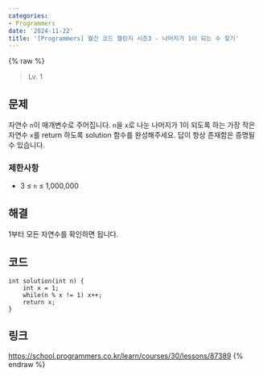 ```yaml
---
categories:
- Programmers
date: '2024-11-22'
title: '[Programmers] 월간 코드 챌린지 시즌3 - 나머지가 1이 되는 수 찾기'
---
```


{% raw %}
> Lv. 1<br>

## 문제
자연수  `n`이 매개변수로 주어집니다.  `n`을  `x`로 나눈 나머지가 1이 되도록 하는 가장 작은 자연수  `x`를 return 하도록 solution 함수를 완성해주세요. 답이 항상 존재함은 증명될 수 있습니다.

### 제한사항
-   3 ≤  `n`  ≤ 1,000,000

## 해결
1부터 모든 자연수를 확인하면 됩니다.

## 코드
```
int solution(int n) {
    int x = 1;
    while(n % x != 1) x++;
    return x;
}
```

## 링크
https://school.programmers.co.kr/learn/courses/30/lessons/87389
{% endraw %}